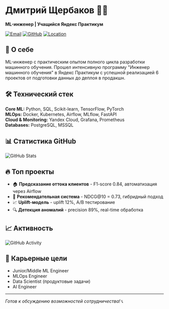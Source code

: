 # Дмитрий Щербаков 👨‍💻
**ML-инженер | Учащийся Яндекс Практикум**

[![Email](https://img.shields.io/badge/Email-aiopendata@gmail.com-blue?style=flat&logo=gmail)](mailto:aiopendata@gmail.com)
[![GitHub](https://img.shields.io/badge/GitHub-DataClasse-black?style=flat&logo=github)](https://github.com/DataClasse)
[![Location](https://img.shields.io/badge/Location-Moscow-red?style=flat&logo=location)]()

## 🚀 О себе
ML-инженер с практическим опытом полного цикла разработки машинного обучения. Прошел интенсивную программу "Инженер машинного обучения" в Яндекс Практикум с успешной реализацией 6 проектов от подготовки данных до деплоя в продакшн.

## 🛠 Технический стек
**Core ML:** Python, SQL, Scikit-learn, TensorFlow, PyTorch  
**MLOps:** Docker, Kubernetes, Airflow, MLflow, FastAPI  
**Cloud & Monitoring:** Yandex Cloud, Grafana, Prometheus  
**Databases:** PostgreSQL, MSSQL  

## 📊 Статистика GitHub
![GitHub Stats](https://github-readme-stats.vercel.app/api?username=DataClasse&show_icons=true&theme=dark)

## 🔥 Топ проекты
- 🏠 **Предсказание оттока клиентов** - F1-score 0.84, автоматизация через Airflow
- 🎵 **Рекомендательная система** - NDCG@10 = 0.73, гибридный подход
- 📈 **Uplift-модель** - uplift 12%, A/B тестирование
- 🔍 **Детекция аномалий** - precision 89%, real-time обработка

## 📈 Активность
![GitHub Activity](https://github-readme-activity-graph.vercel.app/graph?username=DataClasse&theme=dark)

## 🎯 Карьерные цели
- Junior/Middle ML Engineer
- MLOps Engineer  
- Data Scientist (продуктовые задачи)
- AI Engineer

---
*Готов к обсуждению возможностей сотрудничества!* 📞

